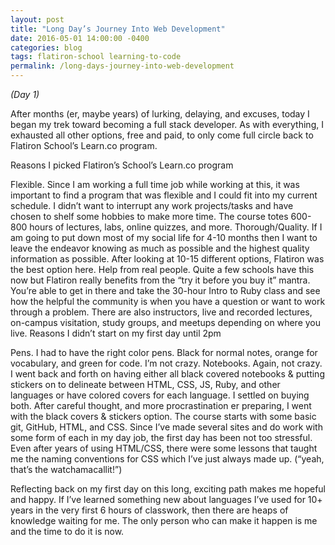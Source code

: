 ```yaml
---
layout: post
title: "Long Day’s Journey Into Web Development"
date: 2016-05-01 14:00:00 -0400
categories: blog
tags: flatiron-school learning-to-code
permalink: /long-days-journey-into-web-development
---
```


_(Day 1)_

After months (er, maybe years) of lurking, delaying, and excuses, today I began my trek toward becoming a full stack developer. As with everything, I exhausted all other options, free and paid, to only come full circle back to Flatiron School’s Learn.co program.

Reasons I picked Flatiron’s School’s Learn.co program

Flexible. Since I am working a full time job while working at this, it was important to find a program that was flexible and I could fit into my current schedule. I didn’t want to interrupt any work projects/tasks and have chosen to shelf some hobbies to make more time. The course totes 600-800 hours of lectures, labs, online quizzes, and more.
Thorough/Quality. If I am going to put down most of my social life for 4-10 months then I want to leave the endeavor knowing as much as possible and the highest quality information as possible. After looking at 10-15 different options, Flatiron was the best option here.
Help from real people. Quite a few schools have this now but Flatiron really benefits from the “try it before you buy it” mantra. You’re able to get in there and take the 30-hour Intro to Ruby class and see how the helpful the community is when you have a question or want to work through a problem. There are also instructors, live and recorded lectures, on-campus visitation, study groups, and meetups depending on where you live.
Reasons I didn’t start on my first day until 2pm

Pens. I had to have the right color pens. Black for normal notes, orange for vocabulary, and green for code. I’m not crazy.
Notebooks. Again, not crazy. I went back and forth on having either all black covered notebooks & putting stickers on to delineate between HTML, CSS, JS, Ruby, and other languages or have colored covers for each language. I settled on buying both. After careful thought, and more procrastination er preparing, I went with the black covers & stickers option.
The course starts with some basic git, GitHub, HTML, and CSS. Since I’ve made several sites and do work with some form of each in my day job, the first day has been not too stressful. Even after years of using HTML/CSS, there were some lessons that taught me the naming conventions for CSS which I’ve just always made up. (“yeah, that’s the watchamacallit!”)

Reflecting back on my first day on this long, exciting path makes me hopeful and happy. If I’ve learned something new about languages I’ve used for 10+ years in the very first 6 hours of classwork, then there are heaps of knowledge waiting for me. The only person who can make it happen is me and the time to do it is now.